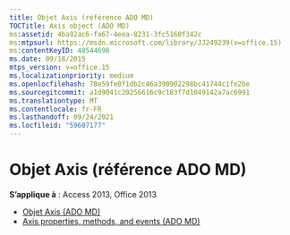 ```yaml
---
title: Objet Axis (référence ADO MD)
TOCTitle: Axis object (ADO MD)
ms:assetid: 4ba92ac6-fa67-4eea-8231-3fc5168f342c
ms:mtpsurl: https://msdn.microsoft.com/library/JJ249239(v=office.15)
ms:contentKeyID: 48544698
ms.date: 09/18/2015
mtps_version: v=office.15
ms.localizationpriority: medium
ms.openlocfilehash: 78e59fe0f1db2c46a390902298bc41744c1fe2be
ms.sourcegitcommit: a1d9041c20256616c9c183f7d1049142a7ac6991
ms.translationtype: MT
ms.contentlocale: fr-FR
ms.lasthandoff: 09/24/2021
ms.locfileid: "59607177"
---
```

# <a name="axis-object-ado-md-reference"></a>Objet Axis (référence ADO MD)

**S’applique à** : Access 2013, Office 2013

- [Objet Axis (ADO MD)](axis-object-ado-md.md)
- [Axis properties, methods, and events (ADO MD)](axis-properties-methods-and-events-ado-md.md)

